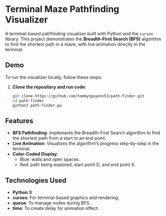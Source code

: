 # Terminal Maze Pathfinding Visualizer

A terminal-based pathfinding visualizer built with Python and the `curses` library. This project demonstrates the **Breadth-First Search (BFS)** algorithm to find the shortest path in a maze, with live animation directly in the terminal.

## Demo

To run the visualizer locally, follow these steps:

1. **Clone the repository and run code**:
   ```bash
   git clone https://github.com/tommynguyenn53/path-finder.git
   cd path-finder
   python3 path-finder.py

## Features
- **BFS Pathfinding**: Implements the Breadth-First Search algorithm to find the shortest path from a start to an end point.
- **Live Animation**: Visualizes the algorithm’s progress step-by-step in the terminal.
- **Color-Coded Display**:
  - Blue: walls and open spaces. 
  - Red: path being explored, start point O, and end point X. 



## Technologies Used
- ****Python** 3**
- **curses**: For terminal-based graphics and rendering.
- **queue**: To manage nodes during BFS.
- **time**: To create delay for animation effect.

